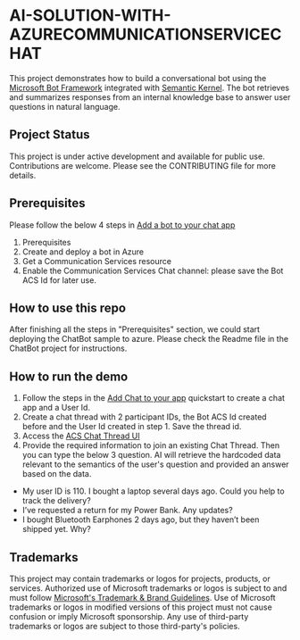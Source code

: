 # AI-SOLUTION-WITH-AZURECOMMUNICATIONSERVICECHAT

This project demonstrates how to build a conversational bot using the [Microsoft Bot Framework](https://dev.botframework.com) integrated with [Semantic Kernel](https://github.com/microsoft/semantic-kernel). The bot retrieves and summarizes responses from an internal knowledge base to answer user questions in natural language.

## Project Status

This project is under active development and available for public use. Contributions are welcome. Please see the CONTRIBUTING file for more details.

## Prerequisites

Please follow the below 4 steps in [Add a bot to your chat app](https://learn.microsoft.com/en-us/azure/communication-services/quickstarts/chat/quickstart-botframework-integration#create-and-deploy-a-bot-in-azure)

1. Prerequisites
2. Create and deploy a bot in Azure
3. Get a Communication Services resource
4. Enable the Communication Services Chat channel: please save the Bot ACS Id for later use.

## How to use this repo

After finishing all the steps in "Prerequisites" section, we could start deploying the ChatBot sample to azure.
Please check the Readme file in the ChatBot project for instructions.

## How to run the demo
1. Follow the steps in the [Add Chat to your app](https://learn.microsoft.com/en-us/azure/communication-services/quickstarts/chat/get-started?pivots=programming-language-csharp&tabs=windows) quickstart to create a chat app and a User Id.
2. Create a chat thread with 2 participant IDs, the Bot ACS Id created before and the User Id created in step 1. Save the thread id.
3. Access the [ACS Chat Thread UI](https://azure.github.io/communication-ui-library/?path=/story/composites-chatcomposite-join-existing-chat-thread--join-existing-chat-thread)
4. Provide the required information to join an existing Chat Thread. Then you can type the below 3 question. AI will retrieve the hardcoded data relevant to the semantics of the user's question and provided an answer based on the data.
- My user ID is 110. I bought a laptop several days ago. Could you help to track the delivery?
- I’ve requested a return for my Power Bank. Any updates?
- I bought Bluetooth Earphones 2 days ago, but they haven’t been shipped yet. Why?

## Trademarks

This project may contain trademarks or logos for projects, products, or services. Authorized use of Microsoft 
trademarks or logos is subject to and must follow 
[Microsoft's Trademark & Brand Guidelines](https://www.microsoft.com/en-us/legal/intellectualproperty/trademarks/usage/general).
Use of Microsoft trademarks or logos in modified versions of this project must not cause confusion or imply Microsoft sponsorship.
Any use of third-party trademarks or logos are subject to those third-party's policies.
